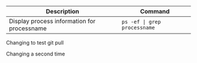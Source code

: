 
| Description  | Command |
| ------------- | ------------- |
|Display process information for processname| `ps -ef \| grep processname` |

Changing to test git pull

Changing a second time
